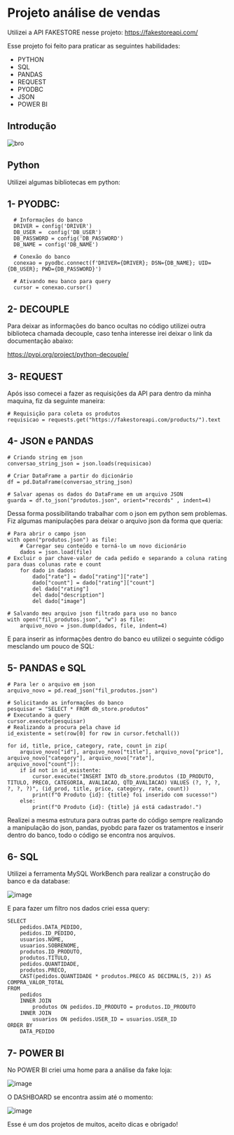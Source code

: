 # Projeto análise de vendas

Utilizei a API FAKESTORE nesse projeto:
https://fakestoreapi.com/

Esse projeto foi feito para praticar as seguintes habilidades:

- PYTHON
- SQL
- PANDAS
- REQUEST
- PYODBC
- JSON
- POWER BI

## Introdução
![bro](https://github.com/xleofarias/DB_STORE/assets/113566725/0c11c685-7a98-4038-b609-9ed6a73a8ea0)



## Python

Utilizei algumas bibliotecas em python:
  
  ## 1- PYODBC:
  ```
    # Informações do banco
    DRIVER = config('DRIVER')
    DB_USER =  config('DB_USER')
    DB_PASSWORD = config('DB_PASSWORD')
    DB_NAME = config('DB_NAME')

    # Conexão do banco
    conexao = pyodbc.connect(f'DRIVER={DRIVER}; DSN={DB_NAME}; UID={DB_USER}; PWD={DB_PASSWORD}')

    # Ativando meu banco para query
    cursor = conexao.cursor()
```

## 2- DECOUPLE
Para deixar as informações do banco ocultas no código utilizei outra biblioteca chamada decouple, caso tenha interesse irei deixar o link da documentação abaixo:

  https://pypi.org/project/python-decouple/


## 3- REQUEST

Após isso comecei a fazer as requisições da API para dentro da minha maquina, fiz da seguinte maneira:

```
# Requisição para coleta os produtos
requisicao = requests.get("https://fakestoreapi.com/products/").text
```

## 4- JSON e PANDAS

```
# Criando string em json
conversao_string_json = json.loads(requisicao)

# Criar DataFrame a partir do dicionário
df = pd.DataFrame(conversao_string_json)

# Salvar apenas os dados do DataFrame em um arquivo JSON
guarda = df.to_json("produtos.json", orient="records" , indent=4)

```
Dessa forma possibilitando trabalhar com o json em python sem problemas. Fiz algumas manipulações para deixar o arquivo json da forma que queria:

```
# Para abrir o campo json
with open("produtos.json") as file:
    # Carregar seu conteúdo e torná-lo um novo dicionário
    dados = json.load(file)
# Excluir o par chave-valor de cada pedido e separando a coluna rating para duas colunas rate e count
    for dado in dados:
        dado["rate"] = dado["rating"]["rate"]
        dado["count"] = dado["rating"]["count"]
        del dado["rating"]
        del dado["description"]
        del dado["image"]
    
# Salvando meu arquivo json filtrado para uso no banco
with open("fil_produtos.json", "w") as file:
    arquivo_novo = json.dump(dados, file, indent=4)
```

E para inserir as informações dentro do banco eu utilizei o seguinte código mesclando um pouco de SQL:

## 5- PANDAS e SQL

```
# Para ler o arquivo em json
arquivo_novo = pd.read_json("fil_produtos.json")

# Solicitando as informações do banco
pesquisar = "SELECT * FROM db_store.produtos"
# Executando a query
cursor.execute(pesquisar)
# Realizando a procura pela chave id
id_existente = set(row[0] for row in cursor.fetchall())

for id, title, price, category, rate, count in zip(
    arquivo_novo["id"], arquivo_novo["title"], arquivo_novo["price"], arquivo_novo["category"], arquivo_novo["rate"], arquivo_novo["count"]):
    if id not in id_existente:
        cursor.execute("INSERT INTO db_store.produtos (ID_PRODUTO, TITULO, PRECO, CATEGORIA, AVALIACAO, QTD_AVALIACAO) VALUES (?, ?, ?, ?, ?, ?)", (id_prod, title, price, category, rate, count))
        print(f"O Produto {id}: {title} foi inserido com sucesso!")
    else:
        print(f"O Produto {id}: {title} já está cadastrado!.")

```

Realizei a mesma estrutura para outras parte do código sempre realizando a manipulação do json, pandas, pyobdc para fazer os tratamentos e inserir dentro do banco, todo o código se encontra nos arquivos.

## 6- SQL

Utilizei a ferramenta MySQL WorkBench para realizar a construção do banco e da database:

![image](https://github.com/xleofarias/DB_STORE/assets/113566725/a4fbf577-2d53-400e-868a-4752d30f9b2c)

E para fazer um filtro nos dados criei essa query:

```
SELECT
    pedidos.DATA_PEDIDO,
	pedidos.ID_PEDIDO,
    usuarios.NOME,
    usuarios.SOBRENOME,
    produtos.ID_PRODUTO,
    produtos.TITULO,
    pedidos.QUANTIDADE,
    produtos.PRECO,
    CAST(pedidos.QUANTIDADE * produtos.PRECO AS DECIMAL(5, 2)) AS COMPRA_VALOR_TOTAL
FROM 
	pedidos
    INNER JOIN
		produtos ON pedidos.ID_PRODUTO = produtos.ID_PRODUTO
	INNER JOIN
		usuarios ON pedidos.USER_ID = usuarios.USER_ID
ORDER BY
	DATA_PEDIDO

```
## 7- POWER BI

No POWER BI criei uma home para a análise da fake loja:

![image](https://github.com/xleofarias/DB_STORE/assets/113566725/77126755-7919-40e7-940d-4278d170ebad)


O DASHBOARD se encontra assim até o momento:

![image](https://github.com/xleofarias/DB_STORE/assets/113566725/538e1d32-f227-42d8-b8a9-25d1630bd983)


Esse é um dos projetos de muitos, aceito dicas e obrigado!


